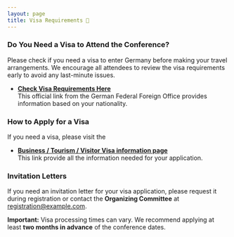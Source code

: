 ```yaml
---
layout: page
title: Visa Requirements 🛂
---
```


### Do You Need a Visa to Attend the Conference?

Please check if you need a visa to enter Germany before making your travel arrangements. We encourage all attendees to review the visa requirements early to avoid any last-minute issues.

- **[Check Visa Requirements Here](https://www.auswaertiges-amt.de/en/visa-service/231148-231148)**  
  This official link from the German Federal Foreign Office provides information based on your nationality.

### How to Apply for a Visa

If you need a visa, please visit the

- **[Business / Tourism / Visitor Visa information page](https://www.germany.info/us-en/service/visa/business-visa/963542)**  
  This link provide all the information needed for your application.

### Invitation Letters

If you need an invitation letter for your visa application, please request it during registration or contact the **Organizing Committee** at [registration@example.com](mailto:registration@example.com).

<div class="visa-warning">
  <strong>Important:</strong> Visa processing times can vary. We recommend applying at least <strong>two months in advance</strong> of the conference dates.
</div>
